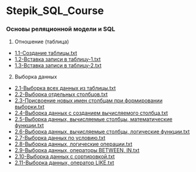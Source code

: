 # Stepik_SQL_Course


### Основы реляционной модели и SQL <br />
 1. Отношение (таблица)
   - [1.1-Создание таблицы.txt](https://github.com/RuslanG13/SQL-Stepik/blob/main/%D0%9E%D1%81%D0%BD%D0%BE%D0%B2%D1%8B%20%D1%80%D0%B5%D0%BB%D1%8F%D1%86%D0%B8%D0%BE%D0%BD%D0%BD%D0%BE%D0%B9%20%D0%BC%D0%BE%D0%B4%D0%B5%D0%BB%D0%B8%20%D0%B8%20SQL/%D0%9E%D1%82%D0%BD%D0%BE%D1%88%D0%B5%D0%BD%D0%B8%D0%B5%20(%D1%82%D0%B0%D0%B1%D0%BB%D0%B8%D1%86%D0%B0)/1.1-%D0%A1%D0%BE%D0%B7%D0%B4%D0%B0%D0%BD%D0%B8%D0%B5%20%D1%82%D0%B0%D0%B1%D0%BB%D0%B8%D1%86%D1%8B.txt)
   - [1.2-Вставка записи в таблицу-1.txt](https://github.com/RuslanG13/SQL-Stepik/blob/main/%D0%9E%D1%81%D0%BD%D0%BE%D0%B2%D1%8B%20%D1%80%D0%B5%D0%BB%D1%8F%D1%86%D0%B8%D0%BE%D0%BD%D0%BD%D0%BE%D0%B9%20%D0%BC%D0%BE%D0%B4%D0%B5%D0%BB%D0%B8%20%D0%B8%20SQL/%D0%9E%D1%82%D0%BD%D0%BE%D1%88%D0%B5%D0%BD%D0%B8%D0%B5%20(%D1%82%D0%B0%D0%B1%D0%BB%D0%B8%D1%86%D0%B0)/1.2-%D0%92%D1%81%D1%82%D0%B0%D0%B2%D0%BA%D0%B0%20%D0%B7%D0%B0%D0%BF%D0%B8%D1%81%D0%B8%20%D0%B2%20%D1%82%D0%B0%D0%B1%D0%BB%D0%B8%D1%86%D1%83-1.txt)
   - [1.3-Вставка записи в таблицу-2.txt](https://github.com/RuslanG13/SQL-Stepik/blob/main/%D0%9E%D1%81%D0%BD%D0%BE%D0%B2%D1%8B%20%D1%80%D0%B5%D0%BB%D1%8F%D1%86%D0%B8%D0%BE%D0%BD%D0%BD%D0%BE%D0%B9%20%D0%BC%D0%BE%D0%B4%D0%B5%D0%BB%D0%B8%20%D0%B8%20SQL/%D0%9E%D1%82%D0%BD%D0%BE%D1%88%D0%B5%D0%BD%D0%B8%D0%B5%20(%D1%82%D0%B0%D0%B1%D0%BB%D0%B8%D1%86%D0%B0)/1.3-%D0%92%D1%81%D1%82%D0%B0%D0%B2%D0%BA%D0%B0%20%D0%B7%D0%B0%D0%BF%D0%B8%D1%81%D0%B8%20%D0%B2%20%D1%82%D0%B0%D0%B1%D0%BB%D0%B8%D1%86%D1%83-2.txt)
    
 2. Выборка данных    
   - [2.1-Выборка всех данных из таблицы.txt](https://github.com/RuslanG13/SQL-Stepik/blob/main/%D0%9E%D1%81%D0%BD%D0%BE%D0%B2%D1%8B%20%D1%80%D0%B5%D0%BB%D1%8F%D1%86%D0%B8%D0%BE%D0%BD%D0%BD%D0%BE%D0%B9%20%D0%BC%D0%BE%D0%B4%D0%B5%D0%BB%D0%B8%20%D0%B8%20SQL/%D0%92%D1%8B%D0%B1%D0%BE%D1%80%D0%BA%D0%B0%20%D0%B4%D0%B0%D0%BD%D0%BD%D1%8B%D1%85/2.1-%D0%92%D1%8B%D0%B1%D0%BE%D1%80%D0%BA%D0%B0%20%D0%B2%D1%81%D0%B5%D1%85%20%D0%B4%D0%B0%D0%BD%D0%BD%D1%8B%D1%85%20%D0%B8%D0%B7%20%D1%82%D0%B0%D0%B1%D0%BB%D0%B8%D1%86%D1%8B.txt)
   - [2.2-Выборка отдельных столбцов.txt](https://github.com/RuslanG13/SQL-Stepik/blob/main/%D0%9E%D1%81%D0%BD%D0%BE%D0%B2%D1%8B%20%D1%80%D0%B5%D0%BB%D1%8F%D1%86%D0%B8%D0%BE%D0%BD%D0%BD%D0%BE%D0%B9%20%D0%BC%D0%BE%D0%B4%D0%B5%D0%BB%D0%B8%20%D0%B8%20SQL/%D0%92%D1%8B%D0%B1%D0%BE%D1%80%D0%BA%D0%B0%20%D0%B4%D0%B0%D0%BD%D0%BD%D1%8B%D1%85/2.2-%D0%92%D1%8B%D0%B1%D0%BE%D1%80%D0%BA%D0%B0%20%D0%BE%D1%82%D0%B4%D0%B5%D0%BB%D1%8C%D0%BD%D1%8B%D1%85%20%D1%81%D1%82%D0%BE%D0%BB%D0%B1%D1%86%D0%BE%D0%B2.txt)
   - [2.3-Присвоение новых имен столбцам при формировании выборки.txt](https://github.com/RuslanG13/SQL-Stepik/blob/main/%D0%9E%D1%81%D0%BD%D0%BE%D0%B2%D1%8B%20%D1%80%D0%B5%D0%BB%D1%8F%D1%86%D0%B8%D0%BE%D0%BD%D0%BD%D0%BE%D0%B9%20%D0%BC%D0%BE%D0%B4%D0%B5%D0%BB%D0%B8%20%D0%B8%20SQL/%D0%92%D1%8B%D0%B1%D0%BE%D1%80%D0%BA%D0%B0%20%D0%B4%D0%B0%D0%BD%D0%BD%D1%8B%D1%85/2.3-%D0%9F%D1%80%D0%B8%D1%81%D0%B2%D0%BE%D0%B5%D0%BD%D0%B8%D0%B5%20%D0%BD%D0%BE%D0%B2%D1%8B%D1%85%20%D0%B8%D0%BC%D0%B5%D0%BD%20%D1%81%D1%82%D0%BE%D0%BB%D0%B1%D1%86%D0%B0%D0%BC%20%D0%BF%D1%80%D0%B8%20%D1%84%D0%BE%D1%80%D0%BC%D0%B8%D1%80%D0%BE%D0%B2%D0%B0%D0%BD%D0%B8%D0%B8%20%D0%B2%D1%8B%D0%B1%D0%BE%D1%80%D0%BA%D0%B8.txt)
   - [2.4-Выборка данных с созданием вычисляемого столбца.txt](https://github.com/RuslanG13/SQL-Stepik/blob/main/%D0%9E%D1%81%D0%BD%D0%BE%D0%B2%D1%8B%20%D1%80%D0%B5%D0%BB%D1%8F%D1%86%D0%B8%D0%BE%D0%BD%D0%BD%D0%BE%D0%B9%20%D0%BC%D0%BE%D0%B4%D0%B5%D0%BB%D0%B8%20%D0%B8%20SQL/%D0%92%D1%8B%D0%B1%D0%BE%D1%80%D0%BA%D0%B0%20%D0%B4%D0%B0%D0%BD%D0%BD%D1%8B%D1%85/2.4-%D0%92%D1%8B%D0%B1%D0%BE%D1%80%D0%BA%D0%B0%20%D0%B4%D0%B0%D0%BD%D0%BD%D1%8B%D1%85%20%D1%81%20%D1%81%D0%BE%D0%B7%D0%B4%D0%B0%D0%BD%D0%B8%D0%B5%D0%BC%20%D0%B2%D1%8B%D1%87%D0%B8%D1%81%D0%BB%D1%8F%D0%B5%D0%BC%D0%BE%D0%B3%D0%BE%20%D1%81%D1%82%D0%BE%D0%BB%D0%B1%D1%86%D0%B0.txt)
   - [2.5-Выборка данных, вычисляемые столбцы, математические функции.txt](https://github.com/RuslanG13/SQL-Stepik/blob/main/%D0%9E%D1%81%D0%BD%D0%BE%D0%B2%D1%8B%20%D1%80%D0%B5%D0%BB%D1%8F%D1%86%D0%B8%D0%BE%D0%BD%D0%BD%D0%BE%D0%B9%20%D0%BC%D0%BE%D0%B4%D0%B5%D0%BB%D0%B8%20%D0%B8%20SQL/%D0%92%D1%8B%D0%B1%D0%BE%D1%80%D0%BA%D0%B0%20%D0%B4%D0%B0%D0%BD%D0%BD%D1%8B%D1%85/2.5-%D0%92%D1%8B%D0%B1%D0%BE%D1%80%D0%BA%D0%B0%20%D0%B4%D0%B0%D0%BD%D0%BD%D1%8B%D1%85%2C%20%D0%B2%D1%8B%D1%87%D0%B8%D1%81%D0%BB%D1%8F%D0%B5%D0%BC%D1%8B%D0%B5%20%D1%81%D1%82%D0%BE%D0%BB%D0%B1%D1%86%D1%8B%2C%20%D0%BC%D0%B0%D1%82%D0%B5%D0%BC%D0%B0%D1%82%D0%B8%D1%87%D0%B5%D1%81%D0%BA%D0%B8%D0%B5%20%D1%84%D1%83%D0%BD%D0%BA%D1%86%D0%B8%D0%B8.txt)
   - [2.6-Выборка данных, вычисляемые столбцы, логические функции.txt](https://github.com/RuslanG13/SQL-Stepik/blob/main/%D0%9E%D1%81%D0%BD%D0%BE%D0%B2%D1%8B%20%D1%80%D0%B5%D0%BB%D1%8F%D1%86%D0%B8%D0%BE%D0%BD%D0%BD%D0%BE%D0%B9%20%D0%BC%D0%BE%D0%B4%D0%B5%D0%BB%D0%B8%20%D0%B8%20SQL/%D0%92%D1%8B%D0%B1%D0%BE%D1%80%D0%BA%D0%B0%20%D0%B4%D0%B0%D0%BD%D0%BD%D1%8B%D1%85/2.6-%D0%92%D1%8B%D0%B1%D0%BE%D1%80%D0%BA%D0%B0%20%D0%B4%D0%B0%D0%BD%D0%BD%D1%8B%D1%85%2C%20%D0%B2%D1%8B%D1%87%D0%B8%D1%81%D0%BB%D1%8F%D0%B5%D0%BC%D1%8B%D0%B5%20%D1%81%D1%82%D0%BE%D0%BB%D0%B1%D1%86%D1%8B%2C%20%D0%BB%D0%BE%D0%B3%D0%B8%D1%87%D0%B5%D1%81%D0%BA%D0%B8%D0%B5%20%D1%84%D1%83%D0%BD%D0%BA%D1%86%D0%B8%D0%B8.txt)
   - [2.7-Выборка данных по условию.txt]()
   - [2.8-Выборка данных, логические операции.txt]()
   - [2.9-Выборка данных, операторы BETWEEN, IN.txt]()
   - [2.10-Выборка данных с сортировкой.txt]()
   - [2.11-Выборка данных, оператор LIKE.txt]()  